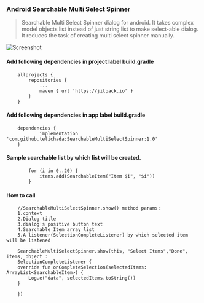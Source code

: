 ### Android Searchable Multi Select Spinner

>Searchable Multi Select Spinner dialog for android. It takes complex model objects list instead of just string list to make select-able dialog. It reduces the task of creating multi select spinner manually.

![Screenshot](https://i.ibb.co/rp02c84/Screenshot-20200615-171919-Multi-Select-Searchable-Spinner.jpg)

#### Add following dependencies in project label build.gradle

```
	allprojects {
		repositories {
			...
			maven { url 'https://jitpack.io' }
		}
	}
```
#### Add following dependencies in app label build.gradle
```
	dependencies {
	        implementation 'com.github.telichada:SearchableMultiSelectSpinner:1.0'
	}
```

#### Sample searchable list by which list will be created.
```
        for (i in 0..20) {
            items.add(SearchableItem("Item $i", "$i"))
        }
```
#### How to call
```   
    //SearchableMultiSelectSpinner.show() method params:
    1.context
    2.Dialog title
    3.dialog's positive button text
    4.Searchable Item array list
    5.A listener(SelectionCompleteListener) by which selected item will be listened
    
    SearchableMultiSelectSpinner.show(this, "Select Items","Done", items, object :
	SelectionCompleteListener {
	override fun onCompleteSelection(selectedItems: ArrayList<SearchableItem>) {
	    Log.e("data", selectedItems.toString())
	}

    })
```
